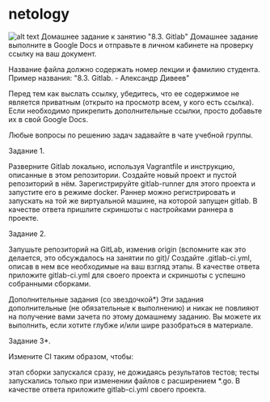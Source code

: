 # netology
![alt text](https://github.com/[username]/[reponame]/blob/[branch]/image.jpg?raw=true)
Домашнее задание к занятию "8.3. Gitlab"
Домашнее задание выполните в Google Docs и отправьте в личном кабинете на проверку ссылку на ваш документ.

Название файла должно содержать номер лекции и фамилию студента. Пример названия: "8.3. Gitlab. - Александр Дивеев"

Перед тем как выслать ссылку, убедитесь, что ее содержимое не является приватным (открыто на просмотр всем, у кого есть ссылка). Если необходимо прикрепить дополнительные ссылки, просто добавьте их в свой Google Docs.

Любые вопросы по решению задач задавайте в чате учебной группы.

Задание 1.

Разверните Gitlab локально, используя Vagrantfile и инструкцию, описанные в этом репозитории.
Создайте новый проект и пустой репозиторий в нём.
Зарегистрируйте gitlab-runner для этого проекта и запустите его в режиме docker. Раннер можно регистрировать и запускать на той же виртуальной машине, на которой запущен gitlab.
В качестве ответа пришлите скриншоты с настройками раннера в проекте.

Задание 2.

Запушьте репозиторий на GitLab, изменив origin (вспомните как это делается, это обсуждалось на занятии по git)/
Создайте .gitlab-ci.yml, описав в нем все необходимые на ваш взгляд этапы.
В качестве ответа приложите gitlab-ci.yml для своего проекта и скриншоты с успешно собранными сборками.

Дополнительные задания (со звездочкой*)
Эти задания дополнительные (не обязательные к выполнению) и никак не повлияют на получение вами зачета по этому домашнему заданию. Вы можете их выполнить, если хотите глубже и/или шире разобраться в материале.

Задание 3*.

Измените CI таким образом, чтобы:

этап сборки запускался сразу, не дожидаясь результатов тестов;
тесты запускались только при изменении файлов с расширением *.go.
В качестве ответа приложите gitlab-ci.yml своего проекта.
